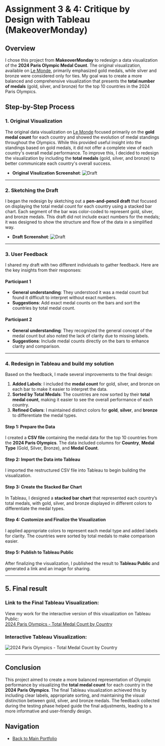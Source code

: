 # Assignment 3 & 4: Critique by Design with Tableau (MakeoverMonday)

## Overview

I chose this project from **MakeoverMonday** to redesign a data visualization of the **2024 Paris Olympic Medal Count**. The original visualization, available on [Le Monde](https://www.lemonde.fr/en/les-decodeurs/article/2024/08/07/paris-2024-olympics-how-the-medal-table-has-evolved-since-the-start-of-the-games_6711001_8.html), primarily emphasized gold medals, while silver and bronze were considered only for ties. My goal was to create a more balanced and comprehensive visualization that presents the **total number of medals** (gold, silver, and bronze) for the top 10 countries in the 2024 Paris Olympics.

## Step-by-Step Process

### 1. Original Visualization

The original data visualization on [Le Monde](https://www.lemonde.fr/en/les-decodeurs/article/2024/08/07/paris-2024-olympics-how-the-medal-table-has-evolved-since-the-start-of-the-games_6711001_8.html) focused primarily on the **gold medal count** for each country and showed the evolution of medal standings throughout the Olympics. While this provided useful insight into the standings based on gold medals, it did not offer a complete view of each country's overall medal performance. To improve this, I decided to redesign the visualization by including the **total medals** (gold, silver, and bronze) to better communicate each country's overall success.

- **Original Visulization Screenshot**: ![Draft](paris_original.png)

---

### 2. Sketching the Draft

I began the redesign by sketching out a **pen-and-pencil draft** that focused on displaying the total medal count for each country using a stacked bar chart. Each segment of the bar was color-coded to represent gold, silver, and bronze medals. This draft did not include exact numbers for the medals; it was designed to show the structure and flow of the data in a simplified way.

- **Draft Screenshot**: ![Draft](paris_draft.jpg)

---

### 3. User Feedback

I shared my draft with two different individuals to gather feedback. Here are the key insights from their responses:

#### **Participant 1**
- **General understanding**: They understood it was a medal count but found it difficult to interpret without exact numbers.
- **Suggestions**: Add exact medal counts on the bars and sort the countries by total medal count.

#### **Participant 2**
- **General understanding**: They recognized the general concept of the medal count but also noted the lack of clarity due to missing labels.
- **Suggestions**: Include medal counts directly on the bars to enhance clarity and comparison.

---

### 4. Redesign in Tableau and build my solution

Based on the feedback, I made several improvements to the final design:

1. **Added Labels**: I included the **medal count** for gold, silver, and bronze on each bar to make it easier to interpret the data.
2. **Sorted by Total Medals**: The countries are now sorted by their **total medal count**, making it easier to see the overall performance of each country.
3. **Refined Colors**: I maintained distinct colors for **gold**, **silver**, and **bronze** to differentiate the medal types.

#### **Step 1: Prepare the Data**
I created a **CSV file** containing the medal data for the top 10 countries from the **2024 Paris Olympics**. The data included columns for **Country**, **Medal Type** (Gold, Silver, Bronze), and **Medal Count**.

#### **Step 2: Import the Data into Tableau**
I imported the restructured CSV file into Tableau to begin building the visualization.

#### **Step 3: Create the Stacked Bar Chart**
In Tableau, I designed a **stacked bar chart** that represented each country’s total medals, with gold, silver, and bronze displayed in different colors to differentiate the medal types.

#### **Step 4: Customize and Finalize the Visualization**
I applied appropriate colors to represent each medal type and added labels for clarity. The countries were sorted by total medals to make comparison easier.

#### **Step 5: Publish to Tableau Public**
After finalizing the visualization, I published the result to **Tableau Public** and generated a link and an image for sharing.

---
## 5. Final result 

### Link to the Final Tableau Visualization:
View my work for the interactive version of this visualization on Tableau Public:  
[2024 Paris Olympics - Total Medal Count by Country](https://public.tableau.com/views/Part5_Solutions/Sheet1?:language=en-US&publish=yes&:sid=&:redirect=auth&:display_count=n&:origin=viz_share_link)

### Interactive Tableau Visualization:

![2024 Paris Olympics - Total Medal Count by Country](step3.png)

---

## Conclusion

This project aimed to create a more balanced representation of Olympic performance by visualizing the **total medal count** for each country in the **2024 Paris Olympics**. The final Tableau visualization achieved this by including clear labels, appropriate sorting, and maintaining the visual distinction between gold, silver, and bronze medals. The feedback collected during the testing phase helped guide the final adjustments, leading to a more informative and user-friendly design.

## Navigation

- [Back to Main Portfolio](README.md)

